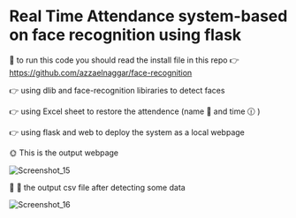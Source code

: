 # Real Time Attendance system-based on face recognition using flask

:rotating_light: to run this code you should read the install file in this repo :point_right: https://github.com/azzaelnaggar/face-recognition

:point_right: using dlib and face-recognition libiraries to detect faces

:point_right: using Excel sheet to restore the attendence (name :man: and time :clock1230: )

:point_right: using flask and web to deploy the system as a local webpage

:sun_with_face: This is the output webpage 

![Screenshot_15](https://user-images.githubusercontent.com/95972316/236099023-2dad2d79-7bc5-40f2-8c8f-c25cbc3f0a72.png)


:memo:
:pencil: the output csv file after detecting some data

![Screenshot_16](https://user-images.githubusercontent.com/95972316/236098792-10038e26-9506-4acf-9fbc-03e91291eef5.png)



